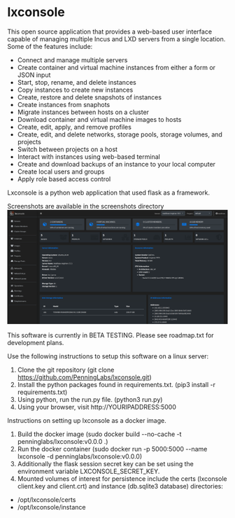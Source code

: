 # lxconsole
This open source application that provides a web-based user interface capable of managing multiple Incus and LXD servers from a single location. Some of the features include:

- Connect and manage multiple servers
- Create container and virtual machine instances from either a form or JSON input
- Start, stop, rename, and delete instances
- Copy instances to create new instances 
- Create, restore and delete snapshots of instances
- Create instances from snaphots
- Migrate instances between hosts on a cluster
- Download container and virtual machine images to hosts
- Create, edit, apply, and remove profiles
- Create, edit, and delete networks, storage pools, storage volumes, and projects
- Switch between projects on a host
- Interact with instances using web-based terminal
- Create and download backups of an instance to your local computer
- Create local users and groups
- Apply role based access control

Lxconsole is a python web application that used flask as a framework.

Screenshots are available in the screenshots directory
![screenshot](screenshots/server.png)

This software is currently in BETA TESTING. Please see roadmap.txt for development plans.

Use the following instructions to setup this software on a linux server:
1. Clone the git repository (git clone https://github.com/PenningLabs/lxconsole.git)
2. Install the python packages found in requirements.txt. (pip3 install -r requirements.txt)
3. Using python, run the run.py file. (python3 run.py)
4. Using your browser, visit http://YOURIPADDRESS:5000


Instructions on setting up lxconsole as a docker image.
1. Build the docker image (sudo docker build --no-cache -t penninglabs/lxconsole:v0.0.0 .)
2. Run the docker container (sudo docker run -p 5000:5000 --name lxconsole -d penninglabs/lxconsole:v0.0.0)
3. Additionally the flask session secret key can be set using the environment variable LXCONSOLE_SECRET_KEY. 
4. Mounted volumes of interest for persistence include the certs (lxconsole client.key and client.crt) and instance (db.sqlite3 database) directories:
  - /opt/lxconsole/certs
  - /opt/lxconsole/instance

